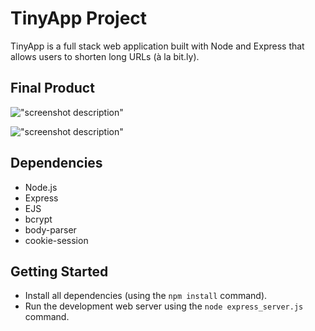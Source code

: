 # TinyApp Project

TinyApp is a full stack web application built with Node and Express that allows users to shorten long URLs (à la bit.ly).

## Final Product

!["screenshot description"](#)

!["screenshot description"](#)

## Dependencies

- Node.js
- Express
- EJS
- bcrypt
- body-parser
- cookie-session

## Getting Started

- Install all dependencies (using the `npm install` command).
- Run the development web server using the `node express_server.js` command.


